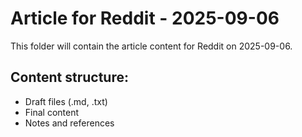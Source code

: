 # Article for Reddit - 2025-09-06

This folder will contain the article content for Reddit on 2025-09-06.

## Content structure:
- Draft files (.md, .txt)
- Final content
- Notes and references
